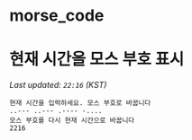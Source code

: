 # morse_code
# 현재 시간을 모스 부호 표시
<!-- MORSE_TIME_START -->
_Last updated: `22:16` (KST)_

```
현재 시간을 입력하세요. 모스 부호로 바꿉니다
..--- ..--- .---- -....
모스 부호를 다시 현재 시간으로 바꿉니다
2216
```
<!-- MORSE_TIME_END -->
